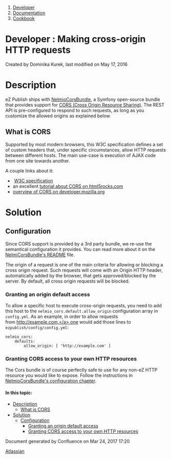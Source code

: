 1.  <span>[Developer](index.html)</span>
2.  <span>[Documentation](Documentation_31429504.html)</span>
3.  <span>[Cookbook](Cookbook_31429528.html)</span>

<span id="title-text"> Developer : Making cross-origin HTTP requests </span>
============================================================================

Created by <span class="author"> Dominika Kurek</span>, last modified on May 17, 2016

Description
===========

eZ Publish ships with <a href="https://github.com/nelmio/NelmioCorsBundle" class="external-link">NelmioCorsBundle</a>, a Symfony open-source bundle that provides support for <a href="http://www.w3.org/TR/cors/" class="external-link">CORS (Cross Origin Resource Sharing)</a>. The REST API is pre-configured to respond to such requests, as long as you customize the allowed origins as explained below.

What is CORS
------------

Supported by most modern browsers, this W3C specification defines a set of custom headers that, under specific circumstances, allow HTTP requests between different hosts. The main use-case is execution of AJAX code from one site towards another.

A couple links about it:

-    <a href="http://www.w3.org/TR/cors/" class="external-link">W3C specification</a>
-   an excellent <a href="http://www.html5rocks.com/en/tutorials/cors/" class="external-link">tutorial about CORS on html5rocks.com</a>
-   <a href="https://developer.mozilla.org/en-US/docs/HTTP/Access_control_CORS" class="external-link">overview of CORS on developer.mozilla.org</a>

Solution
========

Configuration
-------------

Since CORS support is provided by a 3rd party bundle, we re-use the semantical configuration it provides. You can read more about it on the <a href="https://github.com/nelmio/NelmioCorsBundle/blob/master/README.md" class="external-link">NelmiCorsBundle's README</a> file.

The origin of a request is one of the main criteria for allowing or blocking a cross origin request. Such requests will come with an Origin HTTP header, automatically added by the browser, that gets approved/blocked by the server. By default, all cross origin requests will be blocked.

### Granting an origin default access

To allow a specific host to execute cross-origin requests, you need to add this host to the `nelmio_cors.default.allow_origin` configuration array in `config.yml`. As an example, in order to allow requests from <a href="http://example.com," class="uri" class="external-link">http://example.com,</a> one would add those lines to `ezpublish/config/config.yml`:

``` brush:
nelmio_cors:
    defaults:
        allow_origin: [ 'http://example.com' ] 
```

### Granting CORS access to your own HTTP resources

The Cors bundle is of course perfectly safe to use for any non-eZ HTTP resource you would like to expose.
Follow the instructions in <a href="https://github.com/nelmio/NelmioCorsBundle/blob/master/README.md#configuration" class="external-link">NelmioCorsBundle's configuration chapter</a>.

#### In this topic:

-   [Description](#Makingcross-originHTTPrequests-Description)
    -   [What is CORS](#Makingcross-originHTTPrequests-WhatisCORS)
-   [Solution](#Makingcross-originHTTPrequests-Solution)
    -   [Configuration](#Makingcross-originHTTPrequests-Configuration)
        -   [Granting an origin default access](#Makingcross-originHTTPrequests-Grantinganorigindefaultaccess)
        -   [Granting CORS access to your own HTTP resources](#Makingcross-originHTTPrequests-GrantingCORSaccesstoyourownHTTPresources)

Document generated by Confluence on Mar 24, 2017 17:20

[Atlassian](http://www.atlassian.com/)



